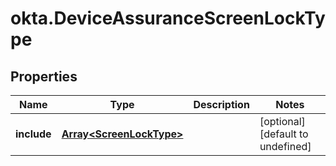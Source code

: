 # okta.DeviceAssuranceScreenLockType

## Properties

Name | Type | Description | Notes
------------ | ------------- | ------------- | -------------
**include** | [**Array&lt;ScreenLockType&gt;**](ScreenLockType.md) |  | [optional] [default to undefined]

